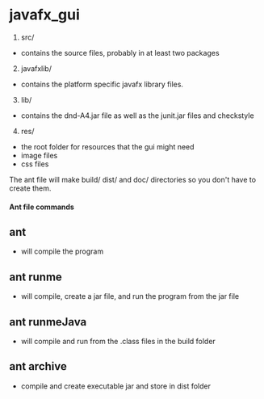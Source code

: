 
# javafx_gui

1. src/
* contains the source files, probably in at least two packages
2. javafxlib/
* contains the platform specific javafx library files.  
3. lib/
* contains the dnd-A4.jar file as well as the junit.jar files and checkstyle
4. res/
* the root folder for resources that the gui might need
* image files
* css files

The ant file will make build/ dist/ and doc/ directories so you don't have to create them.

#### Ant file commands
## ant
* will compile the program
## ant runme
* will compile, create a jar file, and run the program from the jar file

## ant runmeJava
* will compile and run from the .class files in the build folder

## ant archive
* compile and create executable jar and store in dist folder

